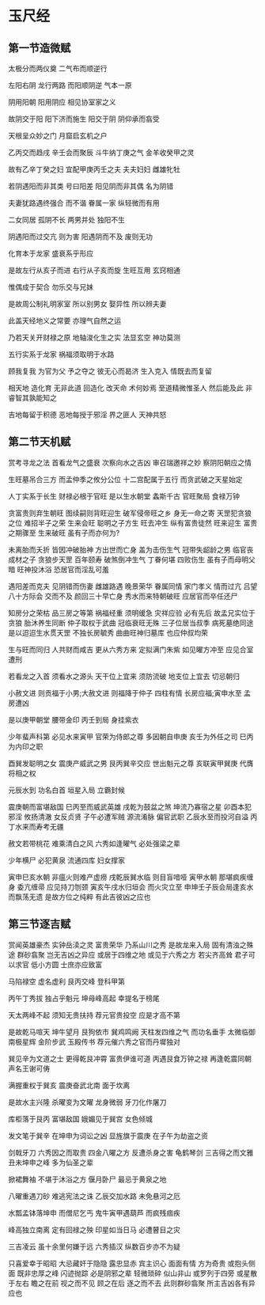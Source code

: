 # 玉尺经

## 第一节造微赋

太极分而两仪奠 二气布而顺逆行

左阳右阴 龙行两路 而阳顺阴逆 气本一原

阴用阳朝 阳用阴应 相见协室家之义

故阴交于阳 阳下济而施生 阳交于阴 阴仰承而翕受

天根呈众妙之门 月窟启玄机之户

乙丙交而趋戌 辛壬会而聚辰 斗牛纳丁庚之气 金羊收癸甲之灵

故有乙辛丁癸之妇 宜配甲庚丙壬之夫 夫夫妇妇 雌雄牝牡

若阴遇阳而非其类 号曰阳差 阳见阴而非其偶 名为阴错

夫妻犹路遇终强合 而不谐 眷属一家 纵轻微而有用

二女同居 孤阴不长 两男并处 独阳不生

阴遇阳而过交亢 则为害 阳遇阴而不及 废则无功

化育本于龙家 盛衰系乎形应

是故左行从亥子而进 右行从子亥而旋 生旺互用 玄窍相通

惟偶成于契合 勿乐交与兄妹

是故周公制礼明家室 所以别男女 娶异性 所以辨夫妻

此盖天经地义之常要 亦理气自然之运

乃若天关开财禄之原 地轴浚化生之实 法显玄空 神功莫测

五行实系于龙家 祸福须取明于水路

顾我复我 为官为父 予之夺之 彼无心而曷济 生入克入 情既去而复留

相天地 造化育 无非此道 回造化 改天命 术何妙焉 至道精微惟圣人 然后能及此 非睿智其孰能知之

吉地每留于积德 恶地每授于邪淫 界之匪人 天神共怒

## 第二节天机赋

赏考寻龙之法 首看龙气之盛衰 次察向水之吉凶 审召瑞邀祥之妙 察阴阳朝应之情

生旺墓吊合三方 而孟仲季之攸分公位 十二宫配属于五行 而贪武破之天星始定

人丁实系于长生 财禄必根于官旺 是以生水朝堂 螽斯千古 官旺聚局 食禄万钟

贪富贵则弃生朝旺 图续嗣则背旺迎生 破军侵帝旺之乡 身无一命之寄 天罡犯贪狼之位 难招半子之荣 生来会旺 聪明之子方生 旺去冲生 纵有富贵徒然 旺来迎生 富贵之期骤至 生来破旺 虽有子而亦何为?

未离胎而夭折 皆因冲破胎神 方出世而亡身 盖为击伤生气 冠带失龆龄之男 临官丧成材之子 贪狼步天罡 百年颐寿 破煞倒冲生气 丁眷何堪 四败伤生 虽有子而母明父暗 旺神投沐浴 恐居官而淫乱可羞

遇阳差而克夫 见阴错而伤妻 雌雄路遇 晚景荣华 眷属同情 家门孝义 情而过亢 吕望八十方际会 交而不及 颜回三十早亡身 秀水而来特朝破旺 应居官而卒任还尸

知房分之荣枯 品三房之等第 祸福经重 须明缓急 灾祥应验 必有先后 故孟兄实位于贪狼 胎沐养生同断 仲子取权于武曲 冠临衰旺无殊 三子位居当叔季 病死墓绝同途 是以迢迢生水贯天罡 不独长房毓秀 曲曲旺神归墓库 也应仲叔均荣

生与旺而同归 人共财而咸吉 更从六秀方来 定拟满门朱紫 如见曜方冲至 应见合室遭刑

若看龙之入首 须看水之源头 天干位上宜来 须防流破 地支位上宜去 切忌朝归

小赦文进 则贡福于小男;大赦文进 则福降于仲子 四柱有情 长房应福;寅申水至 孟房遭凶

是以庚甲朝堂 腰带金印 丙壬到局 身挂紫衣

少年蜚声科第 必见水来寅甲 官荣为侍郎之尊 多因朝自申庚 亥壬为外任之司 巳丙为内印之职

酉巽发聪明之女 震庚产威武之男 艮丙巽辛交应 世出魁元之尊 亥联寅甲巽庚 代膺将相之权

元辰水到 功名白首 垣星入局 立霸封候

震庚朝而富堪敌国 巳丙至而威武英雄 戌乾为鼓盆之煞 坤流乃寡宿之星 卯酉本犯邪淫 攸扬清澈 女反贞贤 子午必遭军贼 源流淆脉 偏官武职 乙辰水至而投河自溢 丙丁水来而寿考无疆

赦文若带桃花 难乘清白之风 六秀如逢曜气 必处强梁之辈

少年横尸 必犯黄泉 流通四库 妇女撑家

寅申巳亥水朝 非瘟火则难产虚痨 戌乾辰巽水临 则目盲喑哑 寅甲水朝 那堪疯疾缠身 委亢缠帚 应见持刀刎颈 寅亥午戌水归垣会 而火灾立至 申坤壬子辰会局逢亥水 而飘荡无遗 是故方位之纯粹 有此吉彼凶之应也

## 第三节逐吉赋

赏闻英雄豪杰 实钟岳渎之灵 富贵荣华 乃系山川之秀 是故龙来入局 固有清浊之殊途 群砂翕聚 岂无吉凶之异应 或居于四维之地 或见于六秀之方 若尖齐高耸 君子可以求官 低小方圆 士庶亦应致富

马陷禄空 虚名虚利 艮丙交峰 登科甲第

丙午丁秀拔 独占乎魁元 坤母峰高起 幸提名于榜尾

天太两峰不起 须知无贵扶持 荐元官贵投空 应是才高不第

是故乾马喧天 坤牛望月 艮狗依市 巽鸡鸣阙 天柱发四维之气 而功名垂手 太微临御 南极星辉 金阶步武 玉殿传书 荐元催六秀之官而丹墀独对

巽见辛为文道之士 更得乾艮冲霄 富贵伊谁可道 丙遇艮食万钟之禄 再逢乾震同朝 声名王谢可俦

满握重权于巽亥 震庚奋武北南 面于坎离

是故水主兴隆 杀曜变为文曜 龙身微弱 牙刀化作屠刀

库柜落于艮丙 富堪敌国 娥媚见于巽宫 女色倾城

发文笔于巽辛 在坤申为词讼之凶 显旌旗于震庚 在子午为劫盗之资

剑戟牙刀 六秀因之而取贵 四金八曜之方 反遭杀身之害 龟鹤琴剑 三吉得之而文雅 丑未坤申之峰 多为仙圣之辈

掀裙舞袖 不堪于沐浴之方 偃月卧尸 最忌于黄泉之地

八曜重遇刀砂 难逃宪法之诛 乙辰交加水路 未免悬河之厄

水瓢孟钵落坤申 而僧尼乞丐 鬼牛寅甲遇葫芦 而疯残痼疾

峰高独立南离 定有回禄之殃 印星如当日马 必遭瞽目之灾

三吉凌云 虽十余里何嫌于远 六秀插汉 纵数百步亦不为疑

只喜爱幸于昭昭 大忌藏奸于隐隐 露忠显赤 宾主识心 面面有情 方为奇贵 或抱头侧面 既非忠厚之峰 闪迹抛踪 必是阴邪之辈 轻微琐碎 似山非山 或罗列于四旁 或星散于左右 瞻之在前 视之而不见 顾之在后 逐之而不去 此则群砂翕聚 所主吉凶各有异应也

